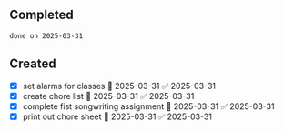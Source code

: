 
## Completed

```tasks
done on 2025-03-31
```

## Created
- [x] set alarms for classes 📅 2025-03-31 ✅ 2025-03-31
- [x] create chore list 📅 2025-03-31 ✅ 2025-03-31
- [x] complete fist songwriting assignment 📅 2025-03-31 ✅ 2025-03-31
- [x] print out chore sheet 📅 2025-03-31 ✅ 2025-03-31